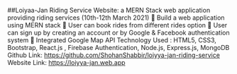 ##Loiyaa-Jan Riding Service Website: a MERN Stack web application providing riding services (10th-12th
March 2021)
 Build a web application using MERN stack
 User can book rides from different rides option
 User can sign up by creating an account or by Google &
Facebook authentication system
 Integrated Google Map API
Technology Used : HTML5, CSS3, Bootstrap, React.js , Firebase Authentication, Node.js, Express.js, MongoDB
Github Link: https://github.com/ShohanShabbir/loiyya-jan-riding-service
Website Link: https://loiyya-jan.web.app
